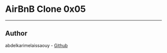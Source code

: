 # AirBnB Clone 0x05
---
## Author

abdelkarimelaissaouy - [Github](https://github.com/karimelaissaouy)   

